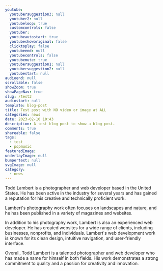 ```yaml
---
youtube:
  youtubersuggestion3: null
  youtuber2: null
  youtubeloop: true
  customcontrols: false
  youtuber: 
  youtubeautostart: true
  youtubeshoworiginal: false
  clicktoplay: false
  youtubeend: null
  youtubecontrols: false
  youtubemute: true
  youtubersuggestion1: null
  youtubersuggestion2: null
  youtubestart: null
audioend: null
scrollable: false
showZoom: true
showPageNav: true
slug: /test3
audiostart: null
template: blog-post
title: Test post with NO video or image at ALL
categories: news
date: 2023-02-10 10:43
description: A test blog post to show a blog post.
comments: true
shareable: false
tags:
  - test
  - popmusic
featuredImage: 
underlayImage: null
bumpertext: null
svgImage: null
category: 
  - news
---
```


<style>
</style>


<div class="contentbody" style="text-align:left; margin-top:0;">
<p>Todd Lambert is a photographer and web developer based in the United States. He has been active in the industry for several years and has gained a reputation for his creative and technically proficient work.</p>

</p>Lambert's photography work often focuses on landscapes and nature, and he has been published in a variety of magazines and websites.</p>

<p>In addition to his photography work, Lambert is also an experienced web developer. He has created websites for a wide range of clients, including businesses, nonprofits, and individuals. Lambert's web development work is known for its clean design, intuitive navigation, and user-friendly interface.</p>

<p>Overall, Todd Lambert is a talented photographer and web developer who has made a name for himself in both fields. His work demonstrates a strong commitment to quality and a passion for creativity and innovation.</p>
</div>


